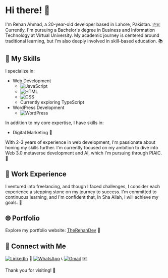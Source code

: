 # Hi there! 👋

I'm Rehan Ahmad, a 20-year-old developer based in Lahore, Pakistan. 🇵🇰 Currently, I'm pursuing a Bachelor's degree in Business and Information Technology at Virtual University. My academic journey is centered around traditional learning, but I'm also deeply involved in skill-based education. 📚

## 🌟 My Skills

I specialize in:

- Web Development
  - ![JavaScript](https://img.shields.io/badge/JavaScript-%23F7DF1E.svg?&style=for-the-badge&logo=javascript&logoColor=black)
  - ![HTML](https://img.shields.io/badge/HTML-%23E34F26.svg?&style=for-the-badge&logo=html5&logoColor=white)
  - ![CSS](https://img.shields.io/badge/CSS-%231572B6.svg?&style=for-the-badge&logo=css3&logoColor=white)
  - Currently exploring TypeScript
- WordPress Development
  - ![WordPress](https://img.shields.io/badge/WordPress-%23117AC9.svg?&style=for-the-badge&logo=wordpress&logoColor=white)

In addition to my core expertise, I have skills in:

- Digital Marketing 🚀

With 2-3 years of experience in web development, I'm passionate about honing my skills further. I'm currently focused on my ambition to dive into Web 3.0 metaverse development and AI, which I'm pursuing through PIAIC. 🚀

## 💼 Work Experience

I ventured into freelancing, and though I faced challenges, I consider each experience a stepping stone on my journey to success. I'm committed to continuous learning, and I'm confident that, In Sha Allah, I will achieve my goals. 💪

## 🌐 Portfolio

Explore my portfolio website: [TheRehanDev](https://therehandev.com/) 🔗

## 🔗 Connect with Me

[![LinkedIn](https://img.shields.io/badge/LinkedIn-Connect-blue?style=for-the-badge&logo=linkedin)](https://www.linkedin.com/in/rehan-ahmad-9551b21ab/) 📱
[![WhatsApp](https://img.shields.io/badge/WhatsApp-Message-green?style=for-the-badge&logo=whatsapp)](https://wa.me/your_whatsapp_number) 📞
[![Gmail](https://img.shields.io/badge/Gmail-Email-red?style=for-the-badge&logo=gmail)](mailto:contact@therehandev.com) ✉️

Thank you for visiting! 🚀
